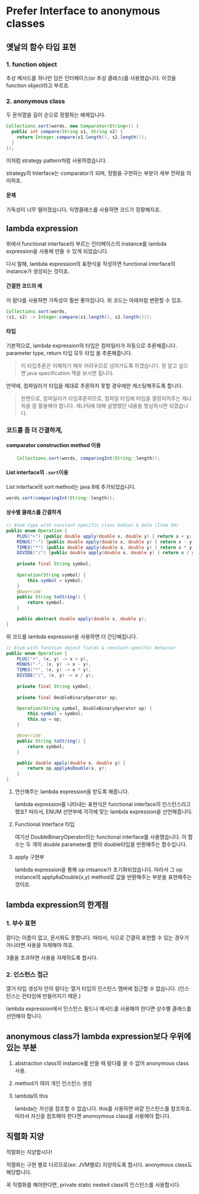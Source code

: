 # Prefer Interface to anonymous classes



## 옛날의 함수 타입 표현

### 1. function object

추상 메서드를 하나만 담은 인터페이스(or 추상 클래스)를 사용했습니다. 이것을 function object라고 부르죠.



### 2. anonymous class

두 문자열을 길이 순으로 정렬하는 예제입니다.

```java
Collections.sort(words, new Comparator<String>() {
  public int compare(String s1, String s2) {
    return Integer.compare(s1.length(), s2.length());
  }
});
```



이처럼 strategy pattern처럼 사용하였습니다.

strategy의 Interface는 comparator가 되며, 정렬을 구현하는 부분이 세부 전략을 의미하죠.



#### 문제

가독성이 너무 떨어졌습니다. 익명클래스를 사용하면 코드가 장황해지죠. 



## lambda expression

위에서 functional interface라 부르는 인터페이스의 instance를 lambda expression을 사용해 만들 수 있게 되었습니다.

다시 말해, lambda expression의 표현식을 작성하면 functional interface의 instance가 생성되는 것이죠.



#### 간결한 코드의 예

이 람다를 사용하면 가독성이 훨씬 좋아집니다. 위 코드는 아래처럼 변환할 수 있죠.

```java
Collections.sort(words,
(s1, s2) -> Integer.compare(s1.length(), s2.length()));
```



#### 타입

기본적으로, lambda expression의 타입은 컴파일러가 자동으로 추론해줍니다. parameter type, return 타입 모두 타입 을 추론해줍니다. 

> 이 타입추론은 이해하기 매우 어려우므로 넘어가도록 하겠습니다. 정 알고 싶으면 java specification 책을 보시면 됩니다.

만약에, 컴파일러가 타입을 제대로 추론하지 못할 경우에만 캐스팅해주도록 합니다.

> 한편으로, 컴파일러가 타입추론하므로, 컴파일 타임에 타입을 결정지어주는 제너릭을 잘 활용해야 합니다. 제너릭에 대해 설명했던 내용을 명심하시면 되겠습니다.



### 코드를 좀 더 간결하게,

#### comparator construction method 이용

```java
	Collections.sort(words, comparingInt(String::length));
```



#### List interface의 `.sort`이용

List interface의 sort method는 java 8에 추가되었습니다.

```java
words.sort(comparingInt(String::length));
```



#### 상수별 클래스를 간결하게

```java
// Enum type with constant-specific class bodies & data (Item 34)
public enum Operation {
    PLUS("+") {public double apply(double x, double y) { return x + y; }},
    MINUS("-") {public double apply(double x, double y) { return x - y; }},
    TIMES("*") {public double apply(double x, double y) { return x * y; }},
    DIVIDE("/") {public double apply(double x, double y) { return x / y; }};
  
    private final String symbol;
  
    Operation(String symbol) {
        this.symbol = symbol;
    }
    @Override
    public String toString() {
        return symbol;
    }

    public abstract double apply(double x, double y);
}
```

위 코드를 lambda expression을 사용하면 더 간단해집니다.



```java
// Enum with function object fields & constant-specific behavior
public enum Operation {
    PLUS("+", (x, y) -> x + y),
    MINUS("-", (x, y) -> x - y),
    TIMES("*", (x, y) -> x * y),
    DIVIDE("/", (x, y) -> x / y);
  
    private final String symbol;
  
    private final DoubleBinaryOperator op;

    Operation(String symbol, DoubleBinaryOperator op) {
        this.symbol = symbol;
        this.op = op;
    }

    @Override
    public String toString() {
        return symbol;
    }

    public double apply(double x, double y) {
        return op.applyAsDouble(x, y);
    }
}
```

1. 연산해주는 lambda expression을 받도록 해줍니다.

   lambda expression를 나타내는 표현식은 functional interface의 인스턴스라고 했죠? 따라서, ENUM 선언부에 각각에 맞는 lambda expression을 선언해줍니다.

2. Functional Interface 타입

   여기선 DoubleBinaryOperator라는 functional interface를 사용했습니다. 이 함수는 두 개의 double parameter를 받아 double타입을 반환해주는 함수입니다.

3. apply 구현부

   lambda expression을 통해 op intsance가 초기화되었습니다. 따라서 그 op instance의 applyAsDouble(x,y) method로 값을 반환해주는 부분을 표현해주는 것이죠.



## lambda expression의 한계점

### 1. 부수 표현

람다는 이름이 없고, 문서화도 못합니다. 따라서, 식으로 간결히 표현할 수 있는 경우가 아니라면 사용을 자제해야 하죠.

3줄을 초과하면 사용을 자제하도록 합시다.



### 2. 인스턴스 접근

열거 타입 생성자 안의 람다는 열거 타입의 인스턴스 멤버에 접근할 수 없습니다. (인스턴스는 런타임에 만들어지기 때문.)

lambda expression에서 인스턴스 필드나 메서드를 사용해야 한다면 상수별 클래스를 선언해야 합니다.



## anonymous class가 lambda expression보다 우위에 있는 부분

1. abstraction class의 instance를 만들 때 람다를 쓸 수 없어 anonymous class 사용.

2. method가 여러 개인 인스턴스 생성

3. lambda의 this

   lambda는 자신을 참조할 수 없습니다. this를 사용하면 바깥 인스턴스를 참조하죠. 따라서 자신을 참조해야 한다면 anonoymous class를 사용해야 합니다.



## 직렬화 지양

직렬화는 지양합시다!

직렬화는 구현 별로 다르므로(ex: JVM별로) 지양하도록 합시다. anonymous class도 해당합니다.

꼭 직렬화를 해야한다면, private static nested class의 인스턴스를 사용합시다.

